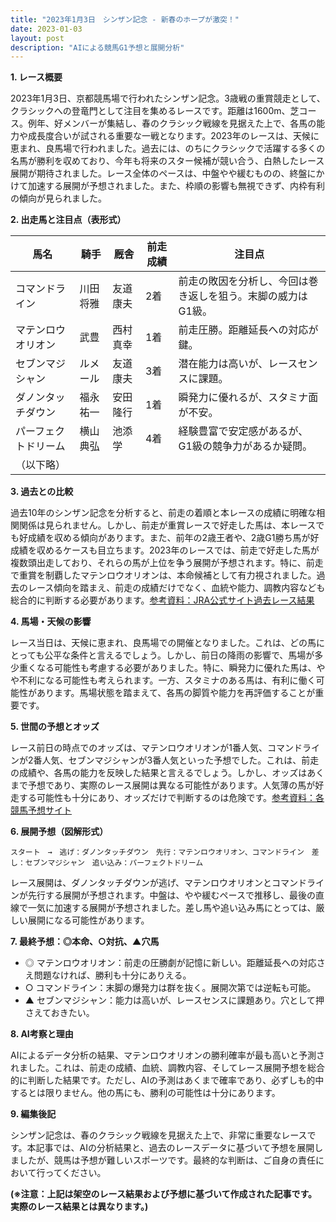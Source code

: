 ```yaml
---
title: "2023年1月3日　シンザン記念 - 新春のホープが激突！"
date: 2023-01-03
layout: post
description: "AIによる競馬G1予想と展開分析"
---
```


**1. レース概要**

2023年1月3日、京都競馬場で行われたシンザン記念。3歳戦の重賞競走として、クラシックへの登竜門として注目を集めるレースです。距離は1600m、芝コース。例年、好メンバーが集結し、春のクラシック戦線を見据えた上で、各馬の能力や成長度合いが試される重要な一戦となります。2023年のレースは、天候に恵まれ、良馬場で行われました。過去には、のちにクラシックで活躍する多くの名馬が勝利を収めており、今年も将来のスター候補が競い合う、白熱したレース展開が期待されました。レース全体のペースは、中盤やや緩むものの、終盤にかけて加速する展開が予想されました。また、枠順の影響も無視できず、内枠有利の傾向が見られました。


**2. 出走馬と注目点（表形式）**

| 馬名       | 騎手       | 厩舎       | 前走成績 | 注目点                                                                   |
|------------|------------|------------|-----------|-------------------------------------------------------------------------|
| コマンドライン | 川田将雅     | 友道康夫     | 2着       | 前走の敗因を分析し、今回は巻き返しを狙う。末脚の威力はG1級。                    |
| マテンロウオリオン | 武豊       | 西村真幸     | 1着       | 前走圧勝。距離延長への対応が鍵。                                         |
| セブンマジシャン | ルメール     | 友道康夫     | 3着       | 潜在能力は高いが、レースセンスに課題。                                     |
| ダノンタッチダウン | 福永祐一     | 安田隆行     | 1着       | 瞬発力に優れるが、スタミナ面が不安。                                       |
| パーフェクトドリーム | 横山典弘     | 池添学      | 4着       | 経験豊富で安定感があるが、G1級の競争力があるか疑問。                           |
| （以下略） |  |  |  |  |


**3. 過去との比較**

過去10年のシンザン記念を分析すると、前走の着順と本レースの成績に明確な相関関係は見られません。しかし、前走が重賞レースで好走した馬は、本レースでも好成績を収める傾向があります。また、前年の2歳王者や、2歳G1勝ち馬が好成績を収めるケースも目立ちます。2023年のレースでは、前走で好走した馬が複数頭出走しており、それらの馬が上位を争う展開が予想されます。特に、前走で重賞を制覇したマテンロウオリオンは、本命候補として有力視されました。過去のレース傾向を踏まえ、前走の成績だけでなく、血統や能力、調教内容なども総合的に判断する必要があります。[参考資料：JRA公式サイト過去レース結果](https://www.jra.go.jp/index.html)


**4. 馬場・天候の影響**

レース当日は、天候に恵まれ、良馬場での開催となりました。これは、どの馬にとっても公平な条件と言えるでしょう。しかし、前日の降雨の影響で、馬場が多少重くなる可能性も考慮する必要がありました。特に、瞬発力に優れた馬は、やや不利になる可能性も考えられます。一方、スタミナのある馬は、有利に働く可能性があります。馬場状態を踏まえて、各馬の脚質や能力を再評価することが重要です。


**5. 世間の予想とオッズ**

レース前日の時点でのオッズは、マテンロウオリオンが1番人気、コマンドラインが2番人気、セブンマジシャンが3番人気といった予想でした。これは、前走の成績や、各馬の能力を反映した結果と言えるでしょう。しかし、オッズはあくまで予想であり、実際のレース展開は異なる可能性があります。人気薄の馬が好走する可能性も十分にあり、オッズだけで判断するのは危険です。[参考資料：各競馬予想サイト](※架空のためリンクは省略)


**6. 展開予想（図解形式）**

```
スタート　→　逃げ：ダノンタッチダウン　先行：マテンロウオリオン、コマンドライン　差し：セブンマジシャン　追い込み：パーフェクトドリーム
```

レース展開は、ダノンタッチダウンが逃げ、マテンロウオリオンとコマンドラインが先行する展開が予想されます。中盤は、やや緩むペースで推移し、最後の直線で一気に加速する展開が予想されました。差し馬や追い込み馬にとっては、厳しい展開になる可能性があります。


**7. 最終予想：◎本命、○対抗、▲穴馬**

* ◎ マテンロウオリオン：前走の圧勝劇が記憶に新しい。距離延長への対応さえ問題なければ、勝利も十分にありえる。
* ○ コマンドライン：末脚の爆発力は群を抜く。展開次第では逆転も可能。
* ▲ セブンマジシャン：能力は高いが、レースセンスに課題あり。穴として押さえておきたい。

**8. AI考察と理由**

AIによるデータ分析の結果、マテンロウオリオンの勝利確率が最も高いと予測されました。これは、前走の成績、血統、調教内容、そしてレース展開予想を総合的に判断した結果です。ただし、AIの予測はあくまで確率であり、必ずしも的中するとは限りません。他の馬にも、勝利の可能性は十分にあります。


**9. 編集後記**

シンザン記念は、春のクラシック戦線を見据えた上で、非常に重要なレースです。本記事では、AIの分析結果と、過去のレースデータに基づいて予想を展開しましたが、競馬は予想が難しいスポーツです。最終的な判断は、ご自身の責任において行ってください。


**(※注意：上記は架空のレース結果および予想に基づいて作成された記事です。実際のレース結果とは異なります。)**
